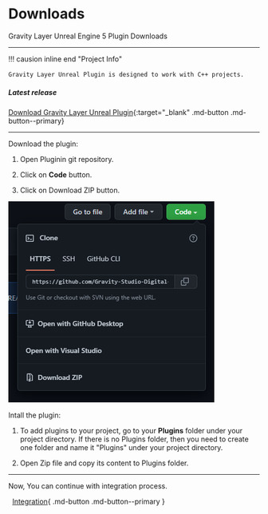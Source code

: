 # Downloads

Gravity Layer Unreal Engine 5 Plugin Downloads

---

!!! causion inline end "Project Info"

    Gravity Layer Unreal Plugin is designed to work with C++ projects.

##### Latest release

[Download Gravity Layer Unreal Plugin](https://github.com/Gravity-Studio-Digital-Wear/GravityLayerUEPlugin){:target="_blank" .md-button .md-button--primary}

---

Download the plugin:

1) Open Pluginin git repository.

2) Click on **Code** button.

3) Click on Download ZIP button.

![](static\img\downloadzip.png)

Intall the plugin:

1. To add plugins to your project, go to your **Plugins** folder under your project directory. If there is no Plugins folder, then you need to create one folder and name it "Plugins" under your project directory.

2. Open Zip file and copy its content to Plugins folder.

---

Now, You can continue with integration process.

  [Integration](UnrealEngine5Integration.md){ .md-button .md-button--primary }